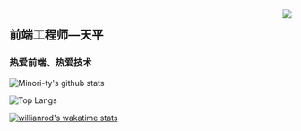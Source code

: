 <img align="right" src="https://count.getloli.com/get/@:sanqi377?theme=moebooru">

## 前端工程师—天平

### 热爱前端、热爱技术

![Minori-ty's github stats](https://github-readme-stats.vercel.app/api?username=Minori-ty&show_icons=true&theme=vue)

![Top Langs](https://github-readme-stats.vercel.app/api/top-langs/?username=Minori-ty)

[![willianrod's wakatime stats](https://github-readme-stats.vercel.app/api/wakatime?username=Minori-ty)](https://github.com/anuraghazra/github-readme-stats)
